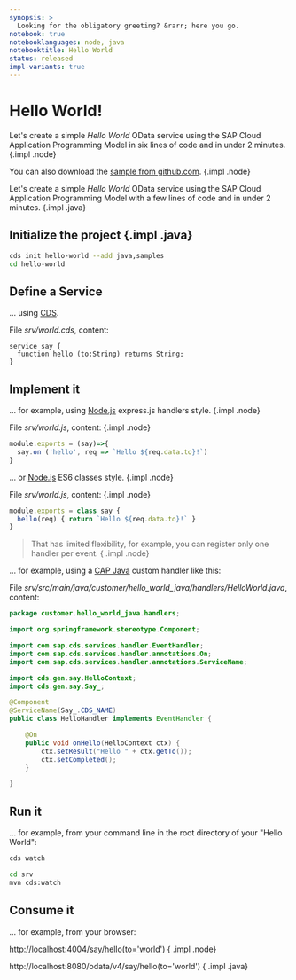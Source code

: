 ```yaml
---
synopsis: >
  Looking for the obligatory greeting? &rarr; here you go.
notebook: true
notebooklanguages: node, java
notebooktitle: Hello World
status: released
impl-variants: true
---
```


# Hello World!

Let's create a simple  _Hello World_ OData service using the SAP Cloud Application Programming Model in six lines of code and in under 2 minutes. {.impl .node}

You can also download the [sample from github.com](https://github.com/sap-samples/cloud-cap-samples/tree/main/hello). {.impl .node}

Let's create a simple _Hello World_ OData service using the SAP Cloud Application Programming Model with a few lines of code and in under 2 minutes. {.impl .java}

<!--- % include _toc %} -->
## Initialize the project {.impl .java}

<div class="impl java">

```sh
cds init hello-world --add java,samples
cd hello-world
```
</div>

## Define a Service
... using [CDS](../cds/).

File _srv/world.cds_, content:
```cds
service say {
  function hello (to:String) returns String;
}
```



## Implement it

... for example, using [Node.js](../node.js/) express.js handlers style. {.impl .node}

File _srv/world.js_, content: {.impl .node}

<div class="impl node">

```js
module.exports = (say)=>{
  say.on ('hello', req => `Hello ${req.data.to}!`)
}
```

</div>

... or [Node.js](../node.js/) ES6 classes style. {.impl .node}


File _srv/world.js_, content: {.impl .node}

<div class="impl node">

```js
module.exports = class say {
  hello(req) { return `Hello ${req.data.to}!` }
}
```
</div>

> That has limited flexibility, for example, you can register only one handler per event. { .impl .node}

... for example, using a [CAP Java](../java/provisioning-api) custom handler like this:

File _srv/src/main/java/customer/hello_world_java/handlers/HelloWorld.java_, content:

```java
package customer.hello_world_java.handlers;

import org.springframework.stereotype.Component;

import com.sap.cds.services.handler.EventHandler;
import com.sap.cds.services.handler.annotations.On;
import com.sap.cds.services.handler.annotations.ServiceName;

import cds.gen.say.HelloContext;
import cds.gen.say.Say_;

@Component
@ServiceName(Say_.CDS_NAME)
public class HelloHandler implements EventHandler {

	@On
	public void onHello(HelloContext ctx) {
		ctx.setResult("Hello " + ctx.getTo());
		ctx.setCompleted();
	}

}
```

## Run it
... for example, from your command line in the root directory of your "Hello World":

<div class="impl node">

```sh
cds watch
```
</div>

<div class="impl java">

```sh
cd srv
mvn cds:watch
```
</div>


## Consume it
... for example, from your browser:<br>

<http://localhost:4004/say/hello(to='world')>  { .impl .node}

<!-- <http://localhost:4004/say/hello?to=world> -->
http://localhost:8080/odata/v4/say/hello(to='world') { .impl .java}

<!--- % include links.md %} -->
